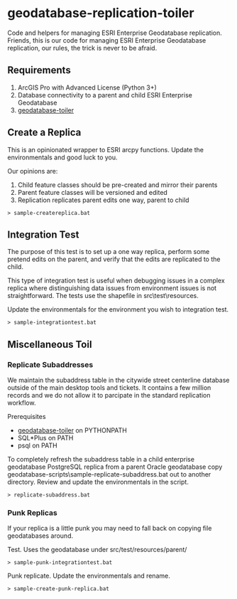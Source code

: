 # geodatabase-replication-toiler

Code and helpers for managing ESRI Enterprise Geodatabase replication.  Friends, this is our code for managing ESRI Enterprise Geodatabase replication, our rules, the trick is never to be afraid.

## Requirements

1. ArcGIS Pro with Advanced License (Python 3+)
2. Database connectivity to a parent and child ESRI Enterprise Geodatabase
3. [geodatabase-toiler](https://github.com/mattyschell/geodatabase-toiler)

## Create a Replica

This is an opinionated wrapper to ESRI arcpy functions. Update the environmentals and good luck to you.

Our opinions are:

1. Child feature classes should be pre-created and mirror their parents 
2. Parent feature classes will be versioned and edited
3. Replication replicates parent edits one way, parent to child

```
> sample-createreplica.bat
``` 

## Integration Test 

The purpose of this test is to set up a one way replica, perform some pretend edits on the parent, and verify that the edits are replicated to the child.

This type of integration test is useful when debugging issues in a complex replica where distinguishing data issues from environment issues is not straightforward. The tests use the shapefile in src\test\resources.

Update the environmentals for the environment you wish to integration test.

```
> sample-integrationtest.bat
``` 

## Miscellaneous Toil

### Replicate Subaddresses

We maintain the subaddress table in the citywide street centerline database outside of the main desktop tools and tickets.  It contains a few million records and we do not allow it to parcipate in the standard replication workflow.

Prerequisites
   * [geodatabase-toiler](https://github.com/mattyschell/geodatabase-toiler) on PYTHONPATH
   * SQL*Plus on PATH
   * psql on PATH

To completely refresh the subaddress table in a child enterprise geodatabase PostgreSQL replica from a parent Oracle geodatabase copy geodatabase-scripts\sample-replicate-subaddress.bat out to another directory. Review and update the environmentals in the script. 

```
> replicate-subaddress.bat
```


### Punk Replicas

If your replica is a little punk you may need to fall back on copying file geodatabases around.

Test. Uses the geodatabase under src/test/resources/parent/

```
> sample-punk-integrationtest.bat
```

Punk replicate.  Update the environmentals and rename.

```
> sample-create-punk-replica.bat
``` 



